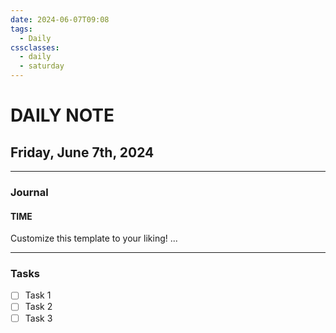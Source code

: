 ```yaml
---
date: 2024-06-07T09:08
tags:
  - Daily
cssclasses:
  - daily
  - saturday
---
```

# DAILY NOTE
## Friday, June 7th, 2024
***
### Journal
#### TIME
Customize this template to your liking!
...
***
### Tasks
- [ ] Task 1
- [ ] Task 2
- [ ] Task 3